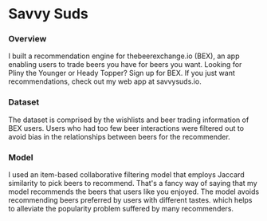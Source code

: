 # Savvy Suds

### Overview
I built a recommendation engine for thebeerexchange.io (BEX), an app enabling users to trade beers you have for beers you want. Looking for Pliny the Younger or Heady Topper? Sign up for BEX. If you just want recommendations, check out my web app at savvysuds.io.

### Dataset
The dataset is comprised by the wishlists and beer trading information of BEX users. Users who had too few beer interactions were filtered out to avoid bias in the relationships between beers for the recommender.

### Model
I used an item-based collaborative filtering model that employs Jaccard similarity to pick beers to recommend. That's a fancy way of saying that my model recommends the beers that users like you enjoyed. The model avoids recommending beers preferred by users with different tastes. which helps to alleviate the popularity problem suffered by many recommenders.
